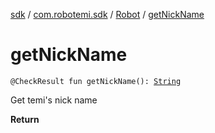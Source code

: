 [sdk](../../index.md) / [com.robotemi.sdk](../index.md) / [Robot](index.md) / [getNickName](./get-nick-name.md)

# getNickName

`@CheckResult fun getNickName(): `[`String`](https://kotlinlang.org/api/latest/jvm/stdlib/kotlin/-string/index.html)

Get temi's nick name

**Return**

